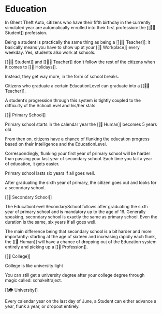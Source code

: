 # Education

In Ghent Theft Auto, citizens who have their fifth birthday in the currently
simulated year are automatically enrolled into their first profession: the
[[👩‍🎓 Student]] profession.

Being a student is practically the same thing as being a [[👩‍🏫 Teacher]]: it
basically means you have to show up at your [[💼 Workplace]] every weekday. Yes,
students also work at schools.

[[👩‍🎓 Student]] and [[👩‍🏫 Teacher]] don't follow the rest of the citizens when it
comes to [[👒 Holidays]].

Instead, they get way more, in the form of school breaks.

Citizens who graduate a certain EducationLevel can graduate into a
[[👩‍🏫 Teacher]].

A student’s progression through this system is tightly coupled to the difficulty
of the SchoolLevel and his/her stats.

[[🍎 Primary School]]

Primary school starts in the calendar year the [[👤 Human]] becomes 5 years old.

From then on, citizens have a chance of flunking the education progress based on
their Intelligence and the EducationLevel.

Correspondingly, flunking your first year of primary school will be harder than
passing your last year of secondary school. Each time you fail a year of
education, it gets easier.

Primary school lasts six years if all goes well.

After graduating the sixth year of primary, the citizen goes out and looks for a
secondary school.

[[🏫 Secondary School]]

The EducationLevel SecondarySchool follows after graduating the sixth year of
primary school and is mandatory up to the age of 16. Generally speaking,
secondary school is exactly the same as primary school. Even the duration is the
same, six years if all goes well.

The main difference being that secondary school is a bit harder and more
importantly: starting at the age of sixteen and increasing rapidly each flunk,
the [[👤 Human]] will have a chance of dropping out of the Education system
entirely and picking up a [[💼 Profession]].

[[🏫 College]]

College is like university light

You can still get a university degree after your college degree through magic
called: schakeltraject.

[[🎓 University]]

Every calendar year on the last day of June, a Student can either advance a
year, flunk a year, or dropout entirely.

